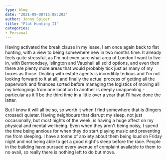 ```yaml
---
type: blog
date: "2021-09-08T15:08:20Z"
author: Jonny Spicer
title: "Flat Hunting II"
categories:
- Personal
---
```

Having activated the break clause in my lease, I am once again back to flat hunting, with a view to being somewhere new in two months time. It already feels quite stressful, as I'm not even sure what area of London I want to live in, with Bermondsey, Islington and Vauxhall
all solid options, and even then there are plenty more areas that would probably tick just as many of my boxes as those. Dealing with estate agents is incredibly tedious and I'm not looking forward to it at all, and finally the actual process of getting all the paperwork
and finances sorted before managing the logistics of moving all my belongings from one location to another is deeply unappealing - particular as it'll be the third time in a little over a year that I'll have done the latter.

But I know it will all be so, so worth it when I find somewhere that is (fingers crossed) quieter. Having neighbours that disrupt my sleep, not just occasionally, but most nights of the week, is having a huge affect on my physical and mental wellbeing. Even when they
aren't being noisy, I spend the time being anxious for when they do start playing music and preventing me from sleeping. I have a tonne of anxiety about them being loud on Friday night and not being able to get a good night's sleep before the race. People in the building
have pursued every avenue of complaint available to them to no avail, so really there is nothing left to do but move.
